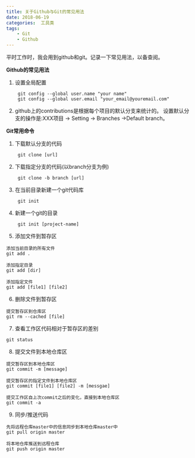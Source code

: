 ```yaml
---
title: 关于Github与Git的常见用法
date: 2018-06-19
categories:  工具类
tags:
    - Git
    - Github
---
```

平时工作时，我会用到github和git。记录一下常见用法，以备查阅。
<!--more-->
**Github的常见用法**
1. 设置全局配置

        git config --global user.name "your name"
        git config --global user.email "your_email@youremail.com"

2. github上的contributions是根据每个项目的默认分支来统计的。
设置默认分支的操作是:XXX项目 -> Setting -> Branches ->Default branch。

**Git常用命令**

1. 下载默认分支的代码

        git clone [url] 

2. 下载指定分支的代码(以branch分支为例)

        git clone -b branch [url]

3. 在当前目录新建一个git代码库

        git init 

4. 新建一个git的目录

        git init [project-name]

5. 添加文件到暂存区
```
添加当前目录的所有文件
git add .

添加指定目录
git add [dir]

添加指定文件
git add [file1] [file2]
```

6. 删除文件到暂存区
```
提交暂存区到仓库区
git rm --cached [file]
```

7. 查看工作区代码相对于暂存区的差别
```
git status
```

8. 提交文件到本地仓库区
```
提交暂存区到本地仓库区
git commit -m [message]

提交暂存区的指定文件到本地仓库区
git commit [file1] [file2] -m [messgae]

提交工作区自上次commit之后的变化，直接到本地仓库区
git commit -a
```

9. 同步/推送代码
```
先将远程仓库master中的信息同步到本地仓库master中
git pull origin master

将本地仓库推送到远程仓库
git push origin master
```
